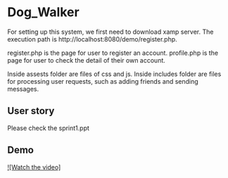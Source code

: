# Dog_Walker

For setting up this system, we first need to download xamp server. The execution path is http://localhost:8080/demo/register.php.

register.php is the page for user to register an account.
profile.php is the page for user to check the detail of their own account.

Inside assests folder are files of css and js.
Inside includes folder are files for processing user requests, such as adding friends and sending messages.

## User story
Please check the sprint1.ppt

## Demo
[![Watch the video]](https://youtu.be/aD483x5O0M0)

